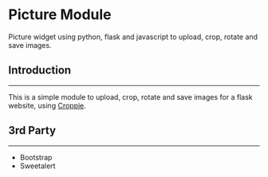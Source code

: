 # Picture Module
Picture widget using python, flask and javascript to upload, crop, rotate and save images.

## Introduction

***

This is a simple module to upload, crop, rotate and save images for a flask website, using [Croppie](https://github.com/foliotek/croppie).

## 3rd Party

***

- Bootstrap
- Sweetalert